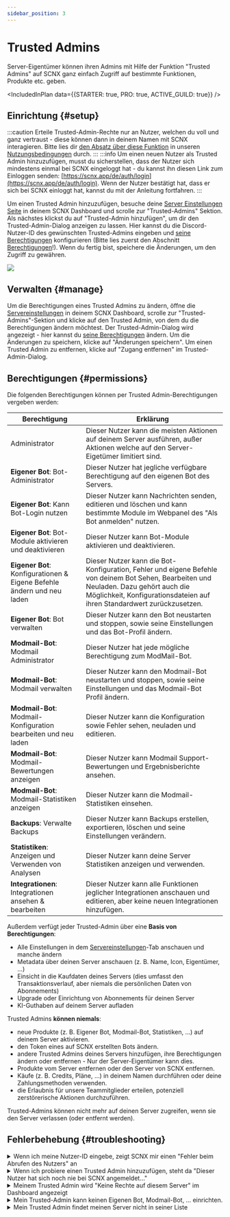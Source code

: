 ```yaml
---
sidebar_position: 3
---
```


# Trusted Admins

Server-Eigentümer können ihren Admins mit Hilfe der Funktion "Trusted Admins" auf SCNX ganz einfach Zugriff auf bestimmte Funktionen, Produkte etc. geben.

<IncludedInPlan data={{STARTER: true, PRO: true, ACTIVE_GUILD: true}} />

## Einrichtung {#setup}

:::caution
Erteile Trusted-Admin-Rechte nur an Nutzer, welchen du voll und ganz vertraust - diese können dann in deinem Namen mit SCNX interagieren.
Bitte lies dir [den Absatz über diese Funktion](https://faq.scnx.app/scnx-nutzungsbedingungen/#trusted-admins) in
unseren [Nutzungsbedingungen](https://sc-net.work/scnx-tos) durch.
:::
:::info
Um einen neuen Nutzer als Trusted Admin hinzuzufügen, musst du sicherstellen, dass der Nutzer sich mindestens einmal bei SCNX eingeloggt hat - du kannst ihn diesen Link zum Einloggen senden: [https://scnx.app/de/auth/login](https://scnx.app/de/auth/login).
Wenn der Nutzer bestätigt hat, dass er sich bei SCNX einloggt hat, kannst du mit der Anleitung fortfahren.
:::

Um einen Trusted Admin hinzuzufügen, besuche deine [Server Einstellungen Seite](https://scnx.app/de/glink?page=settings) in deinem SCNX Dashboard und scrolle zur "Trusted-Admins" Sektion.
Als nächstes klickst du auf "Trusted-Admin hinzufügen", um dir den
Trusted-Admin-Dialog anzeigen zu lassen. Hier kannst du die Discord-Nutzer-ID des gewünschten Trusted-Admins eingeben und [seine Berechtigungen](#permissions) konfigurieren (Bitte lies zuerst den Abschnitt [Berechtigungen](#permissions)!). Wenn du fertig bist,
speichere die Änderungen, um den Zugriff zu gewähren.

![](@site/docs/assets/scnx/guilds/trusted-admins/add.png)

## Verwalten {#manage}

Um die Berechtigungen eines Trusted Admins zu ändern, öffne die [Servereinstellungen](https://scnx.app/de/glink?page=settings) in deinem SCNX Dashboard,
scrolle zur "Trusted-Admins"-Sektion und klicke auf den Trusted Admin, von dem du die Berechtigungen ändern möchtest. Der Trusted-Admin-Dialog wird angezeigt - hier kannst du [seine Berechtigungen](#permissions) ändern. Um die Änderungen zu speichern, klicke auf "Änderungen speichern".
Um einen Trusted Admin zu entfernen, klicke auf "Zugang entfernen" im Trusted-Admin-Dialog.

## Berechtigungen {#permissions}

Die folgenden Berechtigungen können per Trusted Admin-Berechtigungen vergeben werden:

| Berechtigung                                                           |   Erklärung                                                                                                                                                                      |
|------------------------------------------------------------------------|----------------------------------------------------------------------------------------------------------------------------------------------------------------------------------|
| Administrator                                                          | Dieser Nutzer kann die meisten Aktionen auf deinem Server ausführen, außer Aktionen welche auf den Server-Eigetümer limitiert sind.                                              |
| **Eigener Bot**: Bot-Administrator                                     | Dieser Nutzer hat jegliche verfügbare Berechtigung auf den eigenen Bot des Servers.                                                                                                                 |
| **Eigener Bot**: Kann Bot-Login nutzen                                 | Dieser Nutzer kann Nachrichten senden, editieren und löschen und kann bestimmte Module im Webpanel des "Als Bot anmelden" nutzen.                                                 |
| **Eigener Bot**: Bot-Module aktivieren und deaktivieren                | Dieser Nutzer kann Bot-Module aktivieren und deaktivieren.                                                                                                                       |
| **Eigener Bot**: Konfigurationen & Eigene Befehle ändern und neu laden | Dieser Nutzer kann die Bot-Konfiguration, Fehler und eigene Befehle von deinem Bot Sehen, Bearbeiten und Neuladen. Dazu gehört auch die Möglichkeit, Konfigurationsdateien auf ihren Standardwert zurückzusetzen. |
| **Eigener Bot**: Bot verwalten                                         | Dieser Nutzer kann den Bot neustarten und stoppen, sowie seine Einstellungen und das Bot-Profil ändern.                                                                                                    |
| **Modmail-Bot**: Modmail Administrator                                 | Dieser Nutzer hat jede mögliche Berechtigung zum ModMail-Bot.                                                                                                                    |
| **Modmail-Bot**: Modmail verwalten                                     | Dieser Nutzer kann den Modmail-Bot neustarten und stoppen, sowie seine Einstellungen und das Modmail-Bot Profil ändern.                                                                                             |
| **Modmail-Bot**: Modmail-Konfiguration bearbeiten und neu laden        | Dieser Nutzer kann die Konfiguration sowie Fehler sehen, neuladen und editieren.                                                                                            |
| **Modmail-Bot**: Modmail-Bewertungen anzeigen                          | Dieser Nutzer kann Modmail Support-Bewertungen und Ergebnisberichte ansehen.                                                                                                        |
| **Modmail-Bot**: Modmail-Statistiken anzeigen                          | Dieser Nutzer kann die Modmail-Statistiken einsehen.                                                                                                                                            |
| **Backups**: Verwalte Backups                                          | Dieser Nutzer kann Backups erstellen, exportieren, löschen und seine Einstellungen verändern.                                                                                                  |
| **Statistiken**: Anzeigen und Verwenden von Analysen                     | Dieser Nutzer kann deine Server Statistiken anzeigen und verwenden.                                                                                                                             |
| **Integrationen**: Integrationen ansehen & bearbeiten                   | Dieser Nutzer kann alle Funktionen jeglicher Integrationen anschauen und editieren, aber keine neuen Integrationen hinzufügen.                                                                                |

Außerdem verfügt jeder Trusted-Admin über eine **Basis von Berechtigungen**:

* Alle Einstellungen in dem [Servereinstellungen](https://scnx.app/de/glink?page=settings)-Tab anschauen und manche ändern
* Metadata über deinen Server anschauen (z. B. Name, Icon, Eigentümer, …)
* Einsicht in die Kaufdaten deines Servers (dies umfasst den Transaktionsverlauf, aber niemals die persönlichen Daten von Abonnements)
* Upgrade oder Einrichtung von Abonnements für deinen Server
* KI-Guthaben auf deinem Server aufladen

Trusted Admins **können niemals**:

* neue Produkte (z. B. Eigener Bot, Modmail-Bot, Statistiken, …) auf deinem Server aktivieren.
* den Token eines auf SCNX erstellten Bots ändern.
* andere Trusted Admins deines Servers hinzufügen, ihre Berechtigungen ändern oder entfernen - Nur der Server-Eigentümer kann dies.
* Produkte vom Server entfernen oder den Server von SCNX entfernen.
* Käufe (z. B. Credits, Pläne, …) in deinem Namen durchführen oder deine Zahlungsmethoden verwenden.
* die Erlaubnis für unsere Teammitglieder erteilen, potenziell zerstörerische Aktionen durchzuführen.

Trusted-Admins können nicht mehr auf deinen Server zugreifen, wenn sie den Server verlassen (oder entfernt werden).

## Fehlerbehebung {#troubleshooting}

<details>
<summary>Wenn ich meine Nutzer-ID eingebe, zeigt SCNX mir einen "Fehler beim Abrufen des Nutzers" an</summary>
Die Discord Nutzer-ID des Nutzers, den du probierst hinzuzufügen, ist wahrscheinlich ungültig. Nutzer-IDs bestehen nur aus Nummern und sind nicht das gleiche wie Tags, oder Nutzernamen. Um eine Discord Nutzer-ID zu erhalten, befolge diesen
<a href="https://support.discord.com/hc/en-us/articles/206346498-Where-can-I-find-my-User-Server-Message-ID-"> offiziellen Discord-Support-Artikel, um eine ID zu erhalten</a>.
</details>

<details>
<summary>Wenn ich probiere einen Trusted Admin hinzuzufügen, steht da "Dieser Nutzer hat sich noch nie bei SCNX angemeldet…"</summary>
Das bedeutet das der Nutzer sich noch nie bei SCNX angemeldet hat.
<ul>
    <li>Sende ihm
diesen Link zum Log-In: <a href="https://scnx.app/de/auth/login">https://scnx.app/de/auth/login</a>. Sobald er bestätigt hat, dass er sich
bei SCNX angemeldet hat, versuche es bitte erneut.</li>
<li>Überprüfe bitte beim gewünschten Trusted Admin, das er/sie mit dem richtigen Account eingeloggt ist und lass ihn sich ab und anmelden.</li>
</ul>
Letztendlich kannst du keinen anderen Benutzer dazu zwingen, sich bei SCNX anzumelden. Es gibt keine Möglichkeit, einen Benutzer zu SCNX hinzuzufügen, ohne dass er sich vorher angemeldet hat.
</details>

<details>
<summary>Meinem Trusted Admin wird "Keine Rechte auf diesem Server" im Dashboard angezeigt</summary>
Bitte stelle sicher, das du dem Nutzer bzw. dem Trusted Admin die korrekten <a href="#permissions">Rechte</a> vergeben hast. Du kannst die Berechtigungen deines Trusted Admins einfach bearbeiten indem du in die <a href="#manage">Sektion über die Verwaltung von Trusted-Admins</a> gehst.
</details>

<details>
<summary>Mein Trusted-Admin kann keinen Eigenen Bot, Modmail-Bot, … einrichten.</summary>
Trusted Admins können keine sensiblen Aktionen, wie z. B. die Aktivierung und Deaktivierung von Produkten ausführen. Bitte lies den Abschnitt <a href="#permissions">Berechtigungen</a>, um mehr über diese Einschränkungen zu erfahren. Der Trusted Admin kann die Produkte bearbeiten, nachdem der Server-Besitzer sie freigegeben/eingestellt hat.
</details>


<details>
<summary>Mein Trusted Admin findet meinen Server nicht in seiner Liste</summary>
<ul>
    <li>Vergewissere dich, das der Nutzer im gleichen Account angemeldet ist, den du als Trusted Admin hinzugefügt hast.</li>
   <li>Bitte ihn, die Serverliste mit dem "Daten neuladen"-Knopf zu aktualisieren.</li>
    <li>Stelle sicher, dass der Trusted Admin ein Mitglied deines Servers ist, da nur Server-Mitglieder als Trusted Admin hinzugefügt werden können.</li>
    </ul>
</details>
